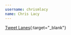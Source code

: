 ---username: chrismlacyname: Chris Lacy---[Tweet Lanes](https://play.google.com/store/apps/details?id=com.tweetlanes.android){:target="_blank"}